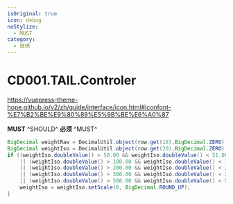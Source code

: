 ```yaml
---
isOriginal: true
icon: debug
noStylize:
  - MUST
category:
  - 技债
---
```


# CD001.TAIL.Controler
https://vuepress-theme-hope.github.io/v2/zh/guide/interface/icon.html#iconfont-%E7%B2%BE%E9%80%89%E5%9B%BE%E6%A0%87

**MUST** ^SHOULD^ **必须** ^MUST^

```java
BigDecimal weightRaw = DecimalUtil.object(row.get(18),BigDecimal.ZERO); //包裹实量
BigDecimal weightIso = DecimalUtil.object(row.get(20),BigDecimal.ZERO); //计费重量
if ((weightIso.doubleValue() > 50.00 && weightIso.doubleValue() < 51.00)
    || (weightIso.doubleValue() > 100.00 && weightIso.doubleValue() < 101.00)
    || (weightIso.doubleValue() > 200.00 && weightIso.doubleValue() < 201.00)
    || (weightIso.doubleValue() > 300.00 && weightIso.doubleValue() < 301.00)
    || (weightIso.doubleValue() > 500.00 && weightIso.doubleValue() < 501.00)) {
    weightIso = weightIso.setScale(0, BigDecimal.ROUND_UP);
}
```